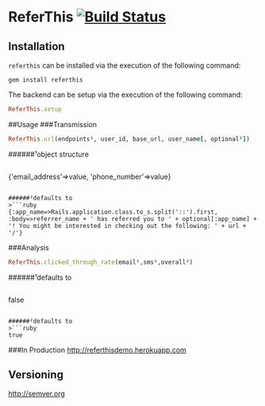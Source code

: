 <!-- https://github.com/twitter/bootstrap/blob/master/README.md
http://twitter.github.com/bootstrap/javascript.html -->
# ReferThis [![Build Status](https://secure.travis-ci.org/ahcarpenter/referthis.png?branch=master)][travis]
[travis]: http://travis-ci.org/ahcarpenter/referthis
## Installation
```referthis``` can be installed via the execution of the following command:
```
gem install referthis
```
The backend can be setup via the execution of the following command:
```ruby
ReferThis.setup
```
##Usage
###Transmission
```ruby
ReferThis.url(endpoints¹, user_id, base_url, user_name[, optional²])
```
######¹object structure
>```ruby
{'email_address'=>value, 'phone_number'=>value}
```

######²defaults to
>```ruby
{:app_name=>Rails.application.class.to_s.split('::').first, :body=>referrer_name + ' has referred you to ' + optional[:app_name] + '! You might be interested in checking out the following: ' + url + '/'}
```

###Analysis
```ruby
ReferThis.clicked_through_rate(email¹,sms¹,overall²)
```
######¹defaults to
>```ruby
false
```

######²defaults to
>```ruby
true
```

###In Production
http://referthisdemo.herokuapp.com
## Versioning
http://semver.org
